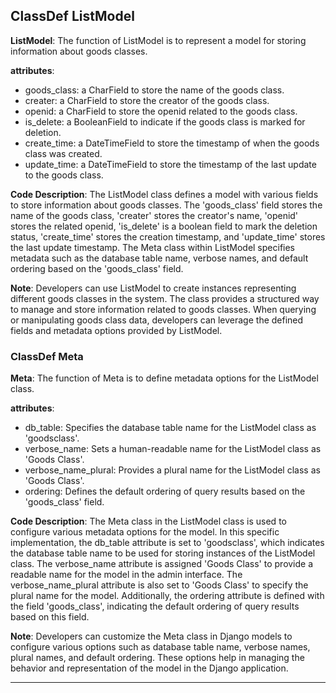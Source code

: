 ## ClassDef ListModel
**ListModel**: The function of ListModel is to represent a model for storing information about goods classes.

**attributes**: 
- goods_class: a CharField to store the name of the goods class.
- creater: a CharField to store the creator of the goods class.
- openid: a CharField to store the openid related to the goods class.
- is_delete: a BooleanField to indicate if the goods class is marked for deletion.
- create_time: a DateTimeField to store the timestamp of when the goods class was created.
- update_time: a DateTimeField to store the timestamp of the last update to the goods class.

**Code Description**: 
The ListModel class defines a model with various fields to store information about goods classes. The 'goods_class' field stores the name of the goods class, 'creater' stores the creator's name, 'openid' stores the related openid, 'is_delete' is a boolean field to mark the deletion status, 'create_time' stores the creation timestamp, and 'update_time' stores the last update timestamp. The Meta class within ListModel specifies metadata such as the database table name, verbose names, and default ordering based on the 'goods_class' field.

**Note**: 
Developers can use ListModel to create instances representing different goods classes in the system. The class provides a structured way to manage and store information related to goods classes. When querying or manipulating goods class data, developers can leverage the defined fields and metadata options provided by ListModel.
### ClassDef Meta
**Meta**: The function of Meta is to define metadata options for the ListModel class.

**attributes**:
- db_table: Specifies the database table name for the ListModel class as 'goodsclass'.
- verbose_name: Sets a human-readable name for the ListModel class as 'Goods Class'.
- verbose_name_plural: Provides a plural name for the ListModel class as 'Goods Class'.
- ordering: Defines the default ordering of query results based on the 'goods_class' field.

**Code Description**:
The Meta class in the ListModel class is used to configure various metadata options for the model. In this specific implementation, the db_table attribute is set to 'goodsclass', which indicates the database table name to be used for storing instances of the ListModel class. The verbose_name attribute is assigned 'Goods Class' to provide a readable name for the model in the admin interface. The verbose_name_plural attribute is also set to 'Goods Class' to specify the plural name for the model. Additionally, the ordering attribute is defined with the field 'goods_class', indicating the default ordering of query results based on this field.

**Note**:
Developers can customize the Meta class in Django models to configure various options such as database table name, verbose names, plural names, and default ordering. These options help in managing the behavior and representation of the model in the Django application.
***

